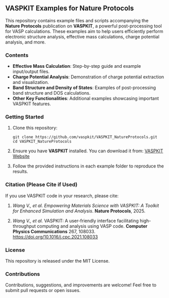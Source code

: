 ## VASPKIT Examples for Nature Protocols

This repository contains example files and scripts accompanying the **Nature Protocols** publication on **VASPKIT**, a powerful post-processing tool for VASP calculations. These examples aim to help users efficiently perform electronic structure analysis, effective mass calculations, charge potential analysis, and more.

### Contents

- **Effective Mass Calculation**: Step-by-step guide and example input/output files.
- **Charge Potential Analysis**: Demonstration of charge potential extraction and visualization.
- **Band Structure and Density of States**: Examples of post-processing band structure and DOS calculations.
- **Other Key Functionalities**: Additional examples showcasing important VASPKIT features.

### Getting Started

1. Clone this repository:

   ```
   git clone https://github.com/vaspkit/VASPKIT_NatureProtocols.git
   cd VASPKIT_NatureProtocols
   ```

2. Ensure you have **VASPKIT** installed. You can download it from: [VASPKIT Website](https://vaspkit.com/)

3. Follow the provided instructions in each example folder to reproduce the results.

### Citation (Please Cite if Used)

If you use VASPKIT code in your research, please cite:

1. *Wang V., et al.* *Empowering Materials Science with VASPKIT: A Toolkit for Enhanced Simulation and Analysis*. **Nature Protocols**, 2025.

2. *Wang V., et al.* VASPKIT: A user-friendly interface facilitating high-throughput computing and analysis using VASP code. **Computer Physics Communications** 267, 108033. https://doi.org/10.1016/j.cpc.2021.108033

### License

This repository is released under the MIT License.

### Contributions

Contributions, suggestions, and improvements are welcome! Feel free to submit pull requests or open issues.
